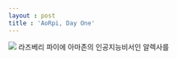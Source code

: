 ```yaml
---
layout : post
title : 'AoRpi, Day One'
---
```


![](http://i.imgur.com/rM3xGIG.png)
라즈베리 파이에 아마존의 인공지능비서인 알렉사를 
